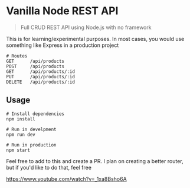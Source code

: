 # Vanilla Node REST API

> Full CRUD REST API using Node.js with no framework

This is for learning/experimental purposes. In most cases, you would use something like Express in a production project

```
# Routes
GET      /api/products
POST     /api/products
GET      /api/products/:id
PUT      /api/products/:id
DELETE   /api/products/:id

```

## Usage

```
# Install dependencies
npm install

# Run in develpment
npm run dev

# Run in production
npm start
```

Feel free to add to this and create a PR. I plan on creating a better router, but if you'd like to do that, feel free

https://www.youtube.com/watch?v=_1xa8Bsho6A
